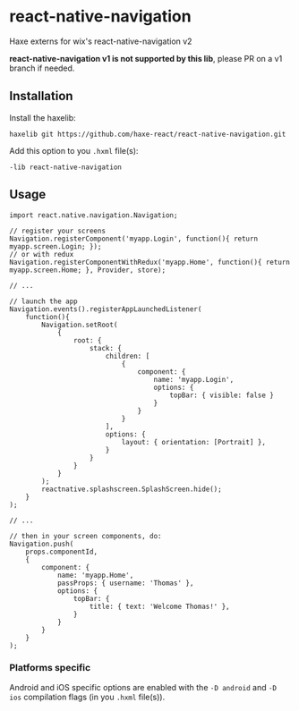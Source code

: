 # react-native-navigation
Haxe externs for wix's react-native-navigation v2

**react-native-navigation v1 is not supported by this lib**, please PR on a v1 branch if needed.

## Installation

Install the haxelib:
```
haxelib git https://github.com/haxe-react/react-native-navigation.git
```

Add this option to you `.hxml` file(s):
```
-lib react-native-navigation
```

## Usage

```
import react.native.navigation.Navigation;

// register your screens
Navigation.registerComponent('myapp.Login', function(){ return myapp.screen.Login; });
// or with redux
Navigation.registerComponentWithRedux('myapp.Home', function(){ return myapp.screen.Home; }, Provider, store);

// ...

// launch the app
Navigation.events().registerAppLaunchedListener(
    function(){
        Navigation.setRoot(
            {
                root: {
                    stack: {
                        children: [
                            {
                                component: {
                                    name: 'myapp.Login',
                                    options: {
                                        topBar: { visible: false }
                                    }
                                }
                            }
                        ],
                        options: {
                            layout: { orientation: [Portrait] },
                        }
                    }
                }
            }
        );
        reactnative.splashscreen.SplashScreen.hide();
    }
);

// ...

// then in your screen components, do:
Navigation.push(
    props.componentId,
    {
        component: {
            name: 'myapp.Home',
            passProps: { username: 'Thomas' },
            options: {
                topBar: {
                    title: { text: 'Welcome Thomas!' },
                }
            }
        }
    }
);
```

### Platforms specific

Android and iOS specific options are enabled with the `-D android` and `-D ios` compilation flags (in you `.hxml` file(s)).
